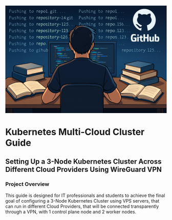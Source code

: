 ![Kubernetes Multi-Cloud Cluster](cover.png)

# Kubernetes Multi-Cloud Cluster Guide

## Setting Up a 3-Node Kubernetes Cluster Across Different Cloud Providers Using WireGuard VPN

### Project Overview
This guide is designed for IT professionals and students to achieve the final goal of configuring a 3-Node Kubernetes Cluster using VPS servers, that can run in different Cloud Providers, that will be connected transparently through a VPN, with 1 control plane node and 2 worker nodes.
